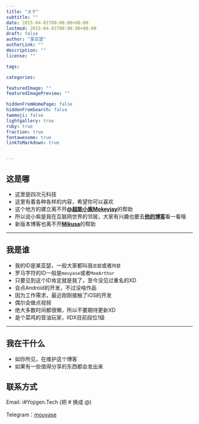 ```yaml
---
title: "关于"
subtitle: ""
date: 2015-04-01T00:00:00+08:00
lastmod: 2015-04-01T00:00:00+08:00
draft: false
author: "某亚瑟"
authorLink: ""
description: ""
license: ""

tags: 

categories: 

featuredImage: ""
featuredImagePreview: ""

hiddenFromHomePage: false
hiddenFromSearch: false
twemoji: false
lightgallery: true
ruby: true
fraction: true
fontawesome: true
linkToMarkdown: true


---
```


## 这是哪
 - 这里是四次元科技
 - 这里有着各种各样的内容，希望你可以喜欢
 - 这个地方的建立离不开[**@超能小紫Mokeyjay**](https://www.mokeyjay.com)的帮助
 - 所以说小紫是我在互联网世界的邻居，大家有兴趣也要去[**他的博客**](https://www.mokeyjay.com)看一看哦
 - 新版本博客也离不开[**Mikusa**](https://www.himiku.com/)的帮助

------------

## 我是谁
 - 我的ID是某亚瑟，一般大家都叫我`亚瑟`或者`阿瑟`
 - 罗马字符的ID一般是`mouyase`或者`MoeArthur`
 - 只要见到这个ID肯定就是我了，至今没见过重名的XD
 - 会点Android的开发，不过没啥作品
 - 因为工作需求，最近刚刚接触了iOS的开发
 - 偶尔会做点视频
 - 绝大多数时间都很懒，所以不要期待更新XD
 - 是个菜鸡的音油玩家，IIDX目前段位1级

------------

## 我在干什么
 - 如你所见，在维护这个博客
 - 如果有一些值得分享的东西都会发出来


## 联系方式

Email: i#Yojigen.Tech (把 # 换成 @)

Telegram：[mouyase](https://t.me/mouyase)